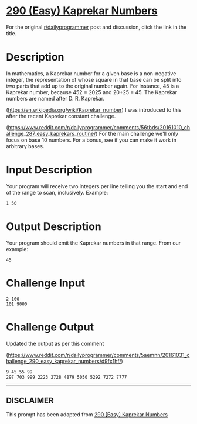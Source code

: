 # [290 (Easy) Kaprekar Numbers](https://www.reddit.com/r/dailyprogrammer/comments/5aemnn/20161031_challenge_290_easy_kaprekar_numbers/)

For the original [r/dailyprogrammer](https://www.reddit.com/r/dailyprogrammer/) post and discussion, click the link in the title.

# Description
In mathematics, a Kaprekar number for a given base is a non-negative integer, the representation of whose square in that base can be split into two parts that add up to the original number again. For instance, 45 is a Kaprekar number, because 452 = 2025 and 20+25 = 45. The Kaprekar numbers are named after D. R. Kaprekar. 

(https://en.wikipedia.org/wiki/Kaprekar_number)
I was introduced to this after the recent Kaprekar constant challenge. 

(https://www.reddit.com/r/dailyprogrammer/comments/56tbds/20161010_challenge_287_easy_kaprekars_routine/)
For the main challenge we'll only focus on base 10 numbers. For a bonus, see if you can make it work in arbitrary bases.

# Input Description
Your program will receive two integers per line telling you the start and end of the range to scan, inclusively. Example:


```
1 50
```
# Output Description
Your program should emit the Kaprekar numbers in that range. From our example:


```
45
```
# Challenge Input

```
2 100
101 9000
```
# Challenge Output
Updated the output as per this comment

(https://www.reddit.com/r/dailyprogrammer/comments/5aemnn/20161031_challenge_290_easy_kaprekar_numbers/d9fx1hf/)

```
9 45 55 99
297 703 999 2223 2728 4879 5050 5292 7272 7777
```

----
## **DISCLAIMER**
This prompt has been adapted from [290 [Easy] Kaprekar Numbers](https://www.reddit.com/r/dailyprogrammer/comments/5aemnn/20161031_challenge_290_easy_kaprekar_numbers/
)
